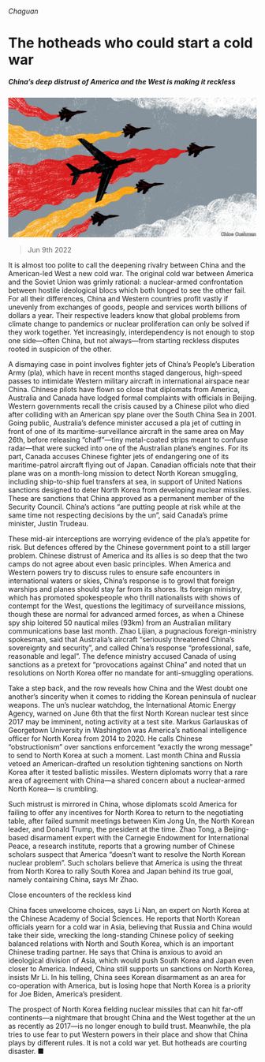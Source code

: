 ###### Chaguan

# The hotheads who could start a cold war 

##### China’s deep distrust of America and the West is making it reckless 

![image](images/20220611_CND000.jpg) 

> Jun 9th 2022 

It is almost too polite to call the deepening rivalry between China and the American-led West a new cold war. The original cold war between America and the Soviet Union was grimly rational: a nuclear-armed confrontation between hostile ideological blocs which both longed to see the other fail. For all their differences, China and Western countries profit vastly if unevenly from exchanges of goods, people and services worth billions of dollars a year. Their respective leaders know that global problems from climate change to pandemics or nuclear proliferation can only be solved if they work together. Yet increasingly, interdependency is not enough to stop one side—often China, but not always—from starting reckless disputes rooted in suspicion of the other.

A dismaying case in point involves fighter jets of China’s People’s Liberation Army (pla), which have in recent months staged dangerous, high-speed passes to intimidate Western military aircraft in international airspace near China. Chinese pilots have flown so close that diplomats from America, Australia and Canada have lodged formal complaints with officials in Beijing. Western governments recall the crisis caused by a Chinese pilot who died after colliding with an American spy plane over the South China Sea in 2001. Going public, Australia’s defence minister accused a pla jet of cutting in front of one of its maritime-surveillance aircraft in the same area on May 26th, before releasing “chaff”—tiny metal-coated strips meant to confuse radar—that were sucked into one of the Australian plane’s engines. For its part, Canada accuses Chinese fighter jets of endangering one of its maritime-patrol aircraft flying out of Japan. Canadian officials note that their plane was on a month-long mission to detect North Korean smuggling, including ship-to-ship fuel transfers at sea, in support of United Nations sanctions designed to deter North Korea from developing nuclear missiles. These are sanctions that China approved as a permanent member of the Security Council. China’s actions “are putting people at risk while at the same time not respecting decisions by the un”, said Canada’s prime minister, Justin Trudeau.

These mid-air interceptions are worrying evidence of the pla’s appetite for risk. But defences offered by the Chinese government point to a still larger problem. Chinese distrust of America and its allies is so deep that the two camps do not agree about even basic principles. When America and Western powers try to discuss rules to ensure safe encounters in international waters or skies, China’s response is to growl that foreign warships and planes should stay far from its shores. Its foreign ministry, which has promoted spokespeople who thrill nationalists with shows of contempt for the West, questions the legitimacy of surveillance missions, though these are normal for advanced armed forces, as when a Chinese spy ship loitered 50 nautical miles (93km) from an Australian military communications base last month. Zhao Lijian, a pugnacious foreign-ministry spokesman, said that Australia’s aircraft “seriously threatened China’s sovereignty and security”, and called China’s response “professional, safe, reasonable and legal”. The defence ministry accused Canada of using sanctions as a pretext for “provocations against China” and noted that un resolutions on North Korea offer no mandate for anti-smuggling operations.

Take a step back, and the row reveals how China and the West doubt one another’s sincerity when it comes to ridding the Korean peninsula of nuclear weapons. The un’s nuclear watchdog, the International Atomic Energy Agency, warned on June 6th that the first North Korean nuclear test since 2017 may be imminent, noting activity at a test site. Markus Garlauskas of Georgetown University in Washington was America’s national intelligence officer for North Korea from 2014 to 2020. He calls Chinese “obstructionism” over sanctions enforcement “exactly the wrong message” to send to North Korea at such a moment. Last month China and Russia vetoed an American-drafted un resolution tightening sanctions on North Korea after it tested ballistic missiles. Western diplomats worry that a rare area of agreement with China—a shared concern about a nuclear-armed North Korea— is crumbling.

Such mistrust is mirrored in China, whose diplomats scold America for failing to offer any incentives for North Korea to return to the negotiating table, after failed summit meetings between Kim Jong Un, the North Korean leader, and Donald Trump, the president at the time. Zhao Tong, a Beijing-based disarmament expert with the Carnegie Endowment for International Peace, a research institute, reports that a growing number of Chinese scholars suspect that America “doesn’t want to resolve the North Korean nuclear problem”. Such scholars believe that America is using the threat from North Korea to rally South Korea and Japan behind its true goal, namely containing China, says Mr Zhao.

Close encounters of the reckless kind

China faces unwelcome choices, says Li Nan, an expert on North Korea at the Chinese Academy of Social Sciences. He reports that North Korean officials yearn for a cold war in Asia, believing that Russia and China would take their side, wrecking the long-standing Chinese policy of seeking balanced relations with North and South Korea, which is an important Chinese trading partner. He says that China is anxious to avoid an ideological division of Asia, which would push South Korea and Japan even closer to America. Indeed, China still supports un sanctions on North Korea, insists Mr Li. In his telling, China sees Korean disarmament as an area for co-operation with America, but is losing hope that North Korea is a priority for Joe Biden, America’s president. 

The prospect of North Korea fielding nuclear missiles that can hit far-off continents—a nightmare that brought China and the West together at the un as recently as 2017—is no longer enough to build trust. Meanwhile, the pla tries to use fear to put Western powers in their place and show that China plays by different rules. It is not a cold war yet. But hotheads are courting disaster. ■





